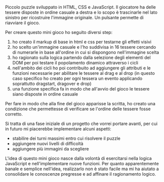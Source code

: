 Piccolo puzzle sviluppato in HTML, CSS e JavaScript. Il giocatore ha delle tessere disposte in ordine casuale a destra e lo scopo è trascinarle nel lato sinistro per ricostruire l'immagine originale.
Un pulsante permette di riavviare il gioco.

Per creare questo mini gioco ho seguito diversi step:
1) ho creato il markup di base in html e css per testarne gli effetti visivi
2) ho scelto un'immagine casuale e l'ho suddivisa in 16 tessere cercando di numerarle in base all'ordine in cui si dispongono nell'immagine scelta
3) ho ragionato sulla logica partendo dalla selezione degli elementi del DOM per poi testare il popolamento dinamico attraverso i cicli
4) nell'ambito dei cicli ho poi contribuito ad aggiungere gli attributi e le funzioni necessarie per abilitare le tessere al drag e al drop (in questo caso specifico ho creato per ogni tessera un evento applicando soprattutto dragstart, dragover e drop)
5) una funzione specifica fa in modo che all'avvio del gioco le tessere siano disposte in ordine casuale

Per fare in modo che alla fine del gioco apparisse la scritta, ho creato una condizione che permettesse di verificare se l'ordine delle tessere fosse corretto.

Si tratta di una fase iniziale di un progetto che vorrei portare avanti, per cui in futuro mi piacerebbe implementare alcuni aspetti:
- stabilire dei turni massimi entro cui risolvere il puzzle
- aggiungere nuovi livelli di difficoltà
- aggiungere più immagini da scegliere

L'idea di questo mini gioco nasce dalla volontà di esercitarsi nella logica JavaScript e nell'implementare nuove funzioni. Per quanto apparentemente banale e semplice nell'idea, realizzarlo non è stato facile ma mi ha aiutato a consolidare le conoscenze pregresse e ad affinare il ragionamento logico.